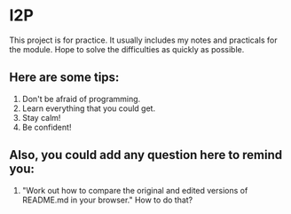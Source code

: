 # I2P
This project is for practice. It usually includes my notes and practicals for the module. Hope to solve the difficulties as quickly as possible.
## Here are some tips:
1. Don't be afraid of programming.
2. Learn everything that you could get.
3. Stay calm!
4. Be confident!
## Also, you could add any question here to remind you:
1. "Work out how to compare the original and edited versions of README.md in your browser." How to do that?
